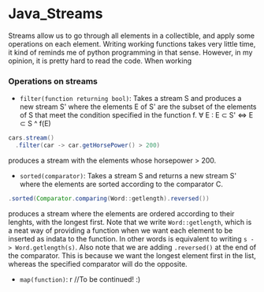 # Java_Streams

Streams allow us to go through all elements in a collectible, and apply some operations on each element. Writing working functions takes very little time, it kind of reminds me of python programming in that sense. However, in my opinion, it is pretty hard to read the code. When working 

### Operations on streams
- `filter(function returning bool)`: Takes a stream S and produces a new stream S' where the elements E of S' are the subset of the elements of S that meet the condition specified in the function f. 	$\forall$ E : E ⊂ S' ⇔ E ⊂ S ^ f(E) 

```java
cars.stream()
  .filter(car -> car.getHorsePower() > 200)
```
produces a stream with the elements whose horsepower > 200.

- `sorted(comparator)`: Takes a stream S and returns a new stream S' where the elements are sorted according to the comparator C.

```java
.sorted(Comparator.comparing(Word::getlength).reversed())
```
produces a stream where the elements are ordered according to their lenghts, with the longest first. Note that we write `Word::getlength`, which is a neat way of providing a function when we want each element to be inserted as indata to the function. In other words is equivalent to writing `s -> Word.getlength(s)`. 
Also note that we are adding `.reversed()` at the end of the comparator. This is because we want the longest element first in the list, whereas the specified comparator will do the opposite. 

- `map(function)`: r //To be continued! :)

